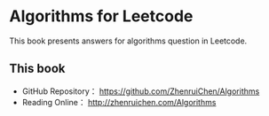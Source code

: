 # Algorithms for Leetcode

This book presents answers for algorithms question in Leetcode.

## This book

- GitHub Repository： https://github.com/ZhenruiChen/Algorithms
- Reading Online： http://zhenruichen.com/Algorithms